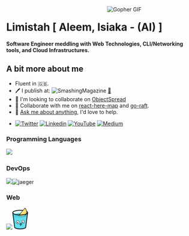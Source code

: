 <img src="https://gist.githubusercontent.com/wuhan005/b3fc9288b77106605d3b6fde855d1735/raw/f7cb231595adff68a2808c82132751b535632538/%25E2%259D%25A4%25EF%25B8%258FGopher.GIF" alt="Gopher GIF" align="right" width="235">

# Limistah [ Aleem, Isiaka - (AI) ]

**Software Engineer meddling with Web Technologies, CLI/Networking tools, and Cloud Infrastructures.**



## A bit more about me

<ul>
  <li>Fluent in 🇬🇧.</li>
  <li>🖊️ I publish at:
    <img src="https://github.com/limistah/limistah/blob/master/assets/smashingmagazine.svg" width="24px" alt="SmashingMagazine"> <a href="https://aleemisiaka.com">📝</a>
  </li>
  <li>
    👯 I'm looking to collaborate on <a href="https://github.com/objectspread">ObjectSpread</a>
  </li>
  <li>
    🤝 Collaborate with me on <a href="https://github.com/limistah/react-here-map">react-here-map</a> and <a href="https://github.com/objectspread/go-raft">go-raft</a>.
  </li>
  <li>
    💬 <a href="mailto:aleemisiaka@gmail.com">Ask me about anything</a>, I'd love to help.
  </li>
  <li>
    <p>
      <a href="https://twitter.com/limistah"><img src="https://github.com/limistah/limistah/blob/master/assets/twitter.svg" width="24px" alt="Twitter"></a>
      <a href="https://www.linkedin.com/in/limistah"><img src="https://github.com/limistah/limistah/blob/master/assets/linkedin.svg" width="24px" alt="Linkedin"></a>
      <a href="https://www.youtube.com/channel/UCF8KzEYd35lyB8tGluQ6YFg?view_as=subscriber"><img src="https://github.com/limistah/limistah/blob/master/assets/youtube.svg" width="24px" alt="YouTube"></a>
      <a href="https://medium.com/limistah"><img src="https://github.com/limistah/limistah/blob/master/assets/medium.svg" width="24px" alt="Medium"></a>
    </p>
  </li>
</ul>


### Programming Languages
<a href="https://skillicons.dev"><img src="https://skillicons.dev/icons?i=javascript,golang,c,cpp,ruby,python,rust" /></a>
### DevOps
<a href="https://skillicons.dev"><img src="https://skillicons.dev/icons?i=docker,kubernetes,terraform,ansible,jenkins,githubactions,linux,aws,gcp,prometheus,grafana,git,github,bash" /></a><img src="https://github.com/jaegertracing/artwork/blob/master/PNG/Jaeger_Logo_Final_PANTONE%20REVERSE.png" alt="jaeger" width="50">
### Web
<a href="https://skillicons.dev"><img src="https://skillicons.dev/icons?i=html,css,javascript,react,mongodb,wasm" /><img src="https://github.com/gin-gonic/logo/blob/master/color.png" alt="Gin-Gonic Logo" width="42"></a>
